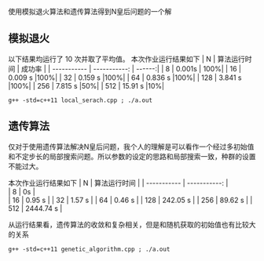 使用模拟退火算法和遗传算法得到N皇后问题的一个解


## 模拟退火

以下结果均运行了 10 次并取了平均值。
本次作业运行结果如下
| N           | 算法运行时间 | 成功率 |
| ----------- | -----------: |  ------:|
| 8      | 0.001s       |   100%|
| 16      | 0.009 s       |100%|
| 32      | 0.159 s       |100%|
| 64      | 0.836 s       |100%|
| 128      | 3.841 s       |100%|
| 256      | 7.815 s       |50%|
| 512      | 15.91 s       |10%|


```
g++ -std=c++11 local_serach.cpp ; ./a.out
```

## 遗传算法

仅对于使用遗传算法解决N皇后问题，我个人的理解是可以看作一个经过多初始值和不定步长的局部搜索问题。所以参数的设定的思路和局部搜索一致，种群的设置不能过大。

本次作业运行结果如下
| N           | 算法运行时间 |
| ----------- | -----------: |  
| 8      | 0s       |   
| 16      | 0.95 s       |
| 32      | 1.57 s       |
| 64      | 0.46 s       |
| 128      | 242.05 s       |
| 256      | 89.62 s       |
| 512      | 2444.74 s       |

从运行结果看，遗传算法的收敛和复杂相关，但是和随机获取的初始值也有比较大的关系
```
g++ -std=c++11 genetic_algorithm.cpp ; ./a.out
```
